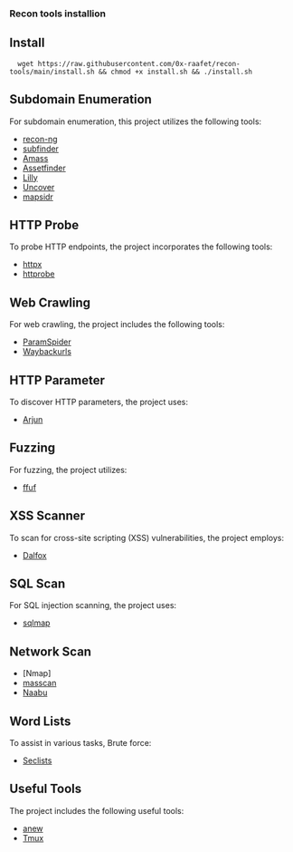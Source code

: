 ### Recon tools installion

## Install
 ```shell
   wget https://raw.githubusercontent.com/0x-raafet/recon-tools/main/install.sh && chmod +x install.sh && ./install.sh
 ```
## Subdomain Enumeration

For subdomain enumeration, this project utilizes the following tools:

- [recon-ng](https://github.com/lanmaster53/recon-ng)
- [subfinder](https://github.com/projectdiscovery/subfinder)
- [Amass](https://github.com/owasp-amass/amass)
- [Assetfinder](https://github.com/tomnomnom/assetfinder)
- [Lilly](https://github.com/Dheerajmadhukar/Lilly)
- [Uncover](github.com/projectdiscovery/uncover)
- [mapsidr](github.com/projectdiscovery/mapcidr/)

## HTTP Probe

To probe HTTP endpoints, the project incorporates the following tools:

- [httpx](https://github.com/projectdiscovery/httpx)
- [httprobe](https://github.com/tomnomnom/httprobe)

## Web Crawling

For web crawling, the project includes the following tools:

- [ParamSpider](https://github.com/devanshbatham/ParamSpider)
- [Waybackurls](https://github.com/tomnomnom/waybackurls)

## HTTP Parameter

To discover HTTP parameters, the project uses:

- [Arjun](https://github.com/s0md3v/Arjun)

## Fuzzing

For fuzzing, the project utilizes:

- [ffuf](https://github.com/ffuf/ffuf)



## XSS Scanner

To scan for cross-site scripting (XSS) vulnerabilities, the project employs:

- [Dalfox](https://github.com/hahwul/dalfox)

## SQL Scan

For SQL injection scanning, the project uses:

- [sqlmap](https://github.com/sqlmapproject/sqlmap)
## Network Scan
- [Nmap]
- [masscan](https://github.com/robertdavidgraham/masscan)
- [Naabu](github.com/projectdiscovery/naabu)

## Word Lists

To assist in various tasks, Brute force:

- [Seclists](https://github.com/danielmiessler/SecLists)

## Useful Tools

The project includes the following useful tools:

- [anew](https://github.com/tomnomnom/anew)
- [Tmux](https://github.com/tmux/tmux)
